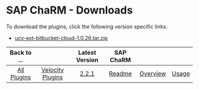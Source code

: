 
# SAP ChaRM - Downloads

To download the plugins, click the following version specific links.
- [ucv-ext-bitbucket-cloud-1.0.26.tar.zip](https://raw.githubusercontent.com/UrbanCode/IBM-UCV-PLUGINS/main/files/ucv-ext-sap-charm/ucv-ext-sap-charm:1.0.1.tar.7z.001)


|Back to ...||Latest Version|SAP ChaRM |||
| :---: | :---: | :---: | :---: | :---: | :---: |
|[All Plugins](../../index.md)|[Velocity Plugins](../README.md)|[2.2.1](https://raw.githubusercontent.com/UrbanCode/IBM-UCV-PLUGINS/main/files/ucv-ext-sap-charm/ucv-ext-sap-charm:1.0.1.tar.7z.001)|[Readme](README.md)|[Overview](overview.md)|[Usage](usage.md)|
